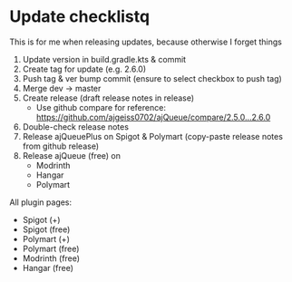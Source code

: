 # Update checklistq

This is for me when releasing updates, because otherwise I forget things

1. Update version in build.gradle.kts & commit
2. Create tag for update (e.g. 2.6.0)
3. Push tag & ver bump commit (ensure to select checkbox to push tag)
4. Merge dev -> master
5. Create release (draft release notes in release)
    * Use github compare for reference: https://github.com/ajgeiss0702/ajQueue/compare/2.5.0...2.6.0
6. Double-check release notes
7. Release ajQueuePlus on Spigot & Polymart (copy-paste release notes from github release)
8. Release ajQueue (free) on
    * Modrinth
    * Hangar
    * Polymart

All plugin pages:
 - Spigot (+)
 - Spigot (free)
 - Polymart (+)
 - Polymart (free)
 - Modrinth (free)
 - Hangar (free)
